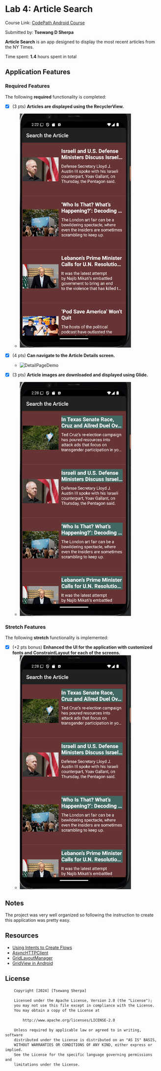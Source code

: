 # Lab 4: Article Search

Course Link: [CodePath Android Course](https://courses.codepath.org/courses/and102/unit/4#!labs)

Submitted by: **Tsewang D Sherpa** <!-- Replace 'Your Name Here' with your actual name -->

**Article Search** is an app designed to display the most recent articles from the NY Times.

Time spent: **1.4** hours spent in total <!-- Replace 'X' with the number of hours you spent on this project -->

## Application Features

### Required Features

The following **required** functionality is completed:

- [X] (3 pts) **Articles are displayed using the RecyclerView.**
  - <img src="RecyclerViewDemo.gif" width="362" alt="RecyclerViewDemo">

- [X] (4 pts) **Can navigate to the Article Details screen.**
  - <img src="DetailPageDemo.gif" width="362" alt="DetailPageDemo">

- [X] (3 pts) **Article images are downloaded and displayed using Glide.**
  - <img src="CustomizedDemo.gif" width="362" alt="GlideUsage">

### Stretch Features

The following **stretch** functionality is implemented:

- [X] (+2 pts bonus) **Enhanced the UI for the application with customized fonts and ConstraintLayout for each of the screens.**
  - <img src="CustomizedDemo.gif" width="362" alt="CustomUIStyling">

## Notes
The project was very well organized so following the instruction to create this application was pretty easy. 

## Resources

- [Using Intents to Create Flows](https://guides.codepath.org/android/Using-Intents-to-Create-Flows)
- [AsyncHTTPClient](https://guides.codepath.org/android/Using-CodePath-Async-Http-Client)
- [GridLayoutManager](https://developer.android.com/reference/kotlin/androidx/recyclerview/widget/GridLayoutManager)
- [GridView in Android](https://www.geeksforgeeks.org/gridview-in-android-with-example/)

## License

```plaintext
    Copyright [2024] [Tsewang Sherpa]

    Licensed under the Apache License, Version 2.0 (the "License");
    you may not use this file except in compliance with the License.
    You may obtain a copy of the License at

        http://www.apache.org/licenses/LICENSE-2.0

    Unless required by applicable law or agreed to in writing, software
    distributed under the License is distributed on an "AS IS" BASIS,
    WITHOUT WARRANTIES OR CONDITIONS OF ANY KIND, either express or implied.
    See the License for the specific language governing permissions and
    limitations under the License.
